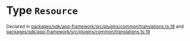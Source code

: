 # Type `Resource`
<sub>Declared in [packages/sdk/app-framework/src/plugins/common/translations.ts:18](https://github.com/dxos/dxos/blob/5efa14d7c/packages/sdk/app-framework/src/plugins/common/translations.ts#L18) and [packages/sdk/app-framework/src/plugins/common/translations.ts:19](https://github.com/dxos/dxos/blob/5efa14d7c/packages/sdk/app-framework/src/plugins/common/translations.ts#L19)</sub>






